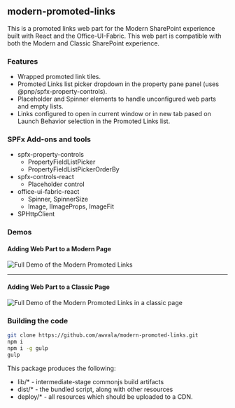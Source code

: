 ## modern-promoted-links

This is a promoted links web part for the Modern SharePoint experience built with React and the Office-UI-Fabric.  This web part is compatible with both the Modern and Classic SharePoint experience.  

### Features
* Wrapped promoted link tiles.
* Promoted Links list picker dropdown in the property pane panel (uses @pnp/spfx-property-controls).
* Placeholder and Spinner elements to handle unconfigured web parts and empty lists.
* Links configured to open in current window or in new tab pased on Launch Behavior selection in the Promoted Links list. 

### SPFx Add-ons and tools
* spfx-property-controls
    * PropertyFieldListPicker
    * PropertyFieldListPickerOrderBy
* spfx-controls-react
    * Placeholder control
* office-ui-fabric-react
    * Spinner, SpinnerSize
    * Image, IImageProps, ImageFit
* SPHttpClient

### Demos

#### Adding Web Part to a Modern Page
![Full Demo of the Modern Promoted Links](/src/assets/ModernPromotedLinks.gif)

---

#### Adding Web Part to a Classic Page
![Full Demo of the Modern Promoted Links in a classic page](/src/assets/ModernPromotedLinksClassic.gif)


### Building the code

```bash
git clone https://github.com/awvala/modern-promoted-links.git
npm i
npm i -g gulp
gulp
```

This package produces the following:

* lib/* - intermediate-stage commonjs build artifacts
* dist/* - the bundled script, along with other resources
* deploy/* - all resources which should be uploaded to a CDN.

